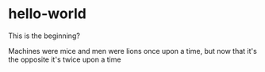 # hello-world
This is the beginning?

Machines were mice and men were lions once upon a time, but now that it's the opposite it's twice upon a time

